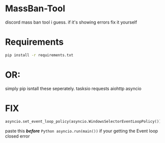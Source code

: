 # MassBan-Tool
discord mass ban tool i guess. if it's showing errors fix it yourself

# Requirements
```bash
pip install -r requirements.txt
```
# OR:
simply pip isntall these seperately.
tasksio
requests
aiohttp
asyncio


# FIX
```Python
asyncio.set_event_loop_policy(asyncio.WindowsSelectorEventLoopPolicy())
```
paste this ***before*** ```Python asyncio.run(main())``` if your getting the Event loop closed error
